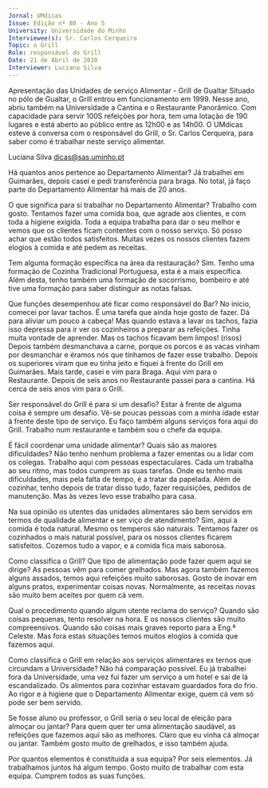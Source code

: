 ```yaml
---
Jornal: UMdicas
Issue: Edição nº 80 - Ano 5
University: Universidade do Minho
Interviewee(s): Sr. Carlos Cerqueira
Topic: o Grill
Role: responsável do Grill
Date: 21 de Abril de 2010
Interviewer: Luciana Silva
---
```


Apresentação das Unidades de serviço Alimentar - Grill de Gualtar
Situado no pólo de Gualtar, o Grill entrou em funcionamento em
1999. Nesse ano, abriu também na Universidade a Cantina e o
Restaurante Panorâmico. Com capacidade para servir
100S refeições por hora, tem uma lotação de 190 lugares e está aberto ao público
entre as 12h00 e as 14h00. O UMdicas esteve à conversa com o
responsável do Grill, o Sr. Carlos Cerqueira, para saber como é trabalhar
neste serviço alimentar.

Luciana Silva
dicas@sas.uminho.pt

Há quantos anos pertence ao
Departamento Alimentar?
Já trabalhei em Guimarães, depois
casei e pedi transferência para
braga. No total, já faço parte do
Departamento Alimentar há mais
de 20 anos.

O que significa para si trabalhar
no Departamento Alimentar?
Trabalho com gosto. Tentamos
fazer uma comida boa, que agrade
aos clientes, e com toda a higiene
exigida. Toda a equipa trabalha
para dar o seu melhor e vemos que
os clientes ficam contentes com o
nosso serviço. Só posso achar que
estão todos satisfeitos. Muitas
vezes os nossos clientes fazem
elogios à comida e até pedem as
receitas.

Tem alguma formação específica
na área da restauração?
Sim. Tenho uma formação de
Cozinha Tradicional Portuguesa,
esta é a mais específica. Além
desta, tenho também uma
formação de socorrismo,
bombeiro e até tive uma formação
para saber distinguir as notas
falsas.

Que funções desempenhou até
ficar como responsável do Bar?
No inicio, comecei por lavar tachos.
É uma tarefa que ainda hoje gosto
de fazer. Dá para aliviar um pouco a
cabeça! Mas quando estava a
lavar os tachos, fazia isso
depressa para ir ver os cozinheiros
a preparar as refeições. Tinha
muita vontade de aprender. Mas os
tachos ficavam bem limpos!
(risos) Depois também
desmanchava a carne, porque os
porcos e as vacas vinham por
desmanchar e éramos nós que
tínhamos de fazer esse trabalho.
Depois os superiores viram que eu
tinha jeito e fiquei à frente do Grill
em Guimarães. Mais tarde, casei e
vim para Braga. Aqui vim para o
Restaurante. Depois de seis anos
no Restaurante passei para a
cantina. Há cerca de seis anos vim
para o Grill.

Ser responsável do Grill é para si
um desafio?
Estar à frente de alguma coisa é
sempre um desafio. Vê-se poucas
pessoas com a minha idade estar
à frente deste tipo de serviço. Eu
faço também alguns serviços fora
aqui do Grill. Trabalho num
restaurante e também sou o chefe
da equipa.

É fácil coordenar uma unidade
alimentar? Quais são as maiores
dificuldades?
Não tenho nenhum problema a
fazer ementas ou a lidar com os
colegas. Trabalho aqui com
pessoas espectaculares. Cada um
trabalha ao seu ritmo, mas todos
cumprem as suas tarefas. Onde eu
tenho mais dificuldades, mais pela
falta de tempo, é a tratar da
papelada. Além de cozinhar, tenho
depois de tratar disso tudo, fazer
requisições, pedidos de
manutenção. Mas às vezes levo
esse trabalho para casa.

Na sua opinião os utentes das
unidades alimentares são bem
servidos em termos de qualidade
alimentar e ser viço de
atendimento?
Sim, aqui a comida é toda natural.
Mesmo os temperos são naturais.
Tentamos fazer os cozinhados o
mais natural possível, para os
nossos clientes ficarem
satisfeitos. Cozemos tudo a vapor,
e a comida fica mais saborosa.

Como classifica o Grill? Que tipo
de alimentação pode fazer quem
aqui se dirige?
As pessoas vêm para comer
grelhados. Mas agora também
fazemos alguns assados, temos
aqui refeições muito saborosas.
Gosto de inovar em alguns pratos,
experimentar coisas novas.
Normalmente, as receitas novas
são muito bem aceites por quem
cá vem.

Qual o procedimento quando
algum utente reclama do
serviço?
Quando são coisas pequenas,
tento resolver na hora. E os nossos
clientes são muito
compreensivos. Quando são
coisas mais graves reporto para a
Eng.ª Celeste. Mas fora estas
situações temos muitos elogios à
comida que fazemos aqui.

Como classifica o Grill em relação
aos serviços alimentares
ex ternos que circundam a
Universidade?
Não há comparação possível. Eu já
trabalhei fora da Universidade,
uma vez fui fazer um serviço a um
hotel e saí de lá escandalizado. Os
alimentos para cozinhar estavam
guardados fora do frio. Ao rigor e à
higiene que o Departamento
Alimentar exige, quem cá vem só
pode ser bem servido.

Se fosse aluno ou professor, o
Grill seria o seu local de eleição
para almoçar ou jantar?
Para quem quer ter uma
alimentação saudável, as
refeições que fazemos aqui são as
melhores. Claro que eu vinha cá
almoçar ou jantar. Também gosto
muito de grelhados, e isso
também ajuda.

Por quantos elementos é
constituída a sua equipa?
Por seis elementos. Já
trabalhamos juntos há algum
tempo. Gosto muito de trabalhar
com esta equipa. Cumprem todos
as suas funções.
